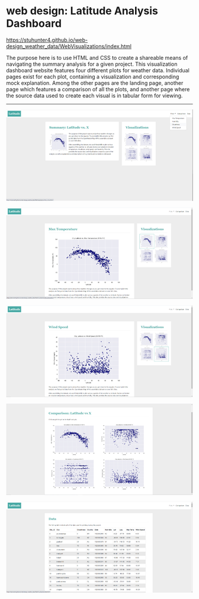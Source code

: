 # web design: Latitude Analysis Dashboard

https://stuhunter4.github.io/web-design_weather_data/WebVisualizations/index.html

The purpose here is to use HTML and CSS to create a shareable means of navigating the summary analysis for a given project.  This visualization dashboard website features four different plots for weather data.  Individual pages exist for each plot, containing a visualization and corresponding mock explanation.  Among the other pages are the landing page, another page which features a comparison of all the plots, and another page where the source data used to create each visual is in tabular form for viewing.

- - -

![landing](WebVisualizations/Resources/assets/images/ss_landing.jpg)

![page](WebVisualizations/Resources/assets/images/ss_page.jpg)

![page1](WebVisualizations/Resources/assets/images/ss_page1.jpg)

![compare](WebVisualizations/Resources/assets/images/ss_compare.jpg)

![table](WebVisualizations/Resources/assets/images/ss_table.jpg)